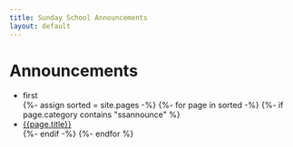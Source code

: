 ```yaml
---
title: Sunday School Announcements
layout: default
---
```



# Announcements



<ul class="category-list">
  <li> first</li>
  {%- assign sorted = site.pages  -%}
  {%- for page in sorted -%}
  {%- if page.category contains "ssannounce" %}
  <li><a href="{{page.path | replace: '.html', ''}}">{{page.title}}</a></li>
  {%- endif -%}
  {%- endfor %}
</ul>

